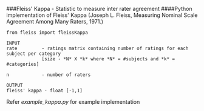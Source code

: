 ###Fleiss' Kappa - Statistic to measure inter rater agreement
####Python implementation of Fleiss' Kappa (Joseph L. Fleiss, Measuring Nominal Scale Agreement Among Many Raters, 1971.)

```
from fleiss import fleissKappa

INPUT 
rate         - ratings matrix containing number of ratings for each subject per category 
             [size - *N* X *k* where *N* = #subjects and *k* = #categories]
      
n            - number of raters   
      
OUTPUT 
fleiss' kappa - float [-1,1]
```

Refer *example_kappa.py* for example implementation
